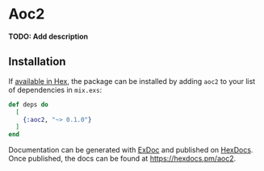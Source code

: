 # Aoc2

**TODO: Add description**

## Installation

If [available in Hex](https://hex.pm/docs/publish), the package can be installed
by adding `aoc2` to your list of dependencies in `mix.exs`:

```elixir
def deps do
  [
    {:aoc2, "~> 0.1.0"}
  ]
end
```

Documentation can be generated with [ExDoc](https://github.com/elixir-lang/ex_doc)
and published on [HexDocs](https://hexdocs.pm). Once published, the docs can
be found at <https://hexdocs.pm/aoc2>.

